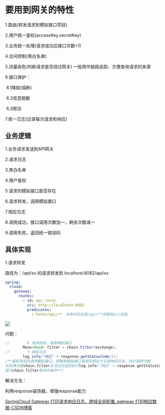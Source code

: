 # 要用到网关的特性

1.路由(转发请求到模拟接口项目)

2.用户统一鉴权(accessKey,secretKey)

3.业务统一处理(请求成功后接口次数+1)

4.访问控制(黑白名单)

5.流量染色(判断请求是否绕过网关) 一般用作链路追踪，方便查询请求的来源

6.接口保护：

​	6.1降级(熔断)

​	6.2信息脱敏

​	6.3限流

7.统一日志(记录每次请求和响应)



## 业务逻辑

1.业务请求发送到API网关

2.请求日志

3.黑白名单

4.用户鉴权

5.请求的模拟接口是否存在

6.请求转发，调用模拟接口

7.相应日志

8.调用成功，接口调用次数加一，剩余次数减一

9.调用失败，返回统一错误码



## 具体实现

1.请求转发

路径为：/api/xx 的请求转发到 localhost:8082/api/xx

```yaml
spring:
  cloud:
    gateway:
      routes:
        - id: api_route
          uri: http://localhost:8082
          predicates:
            - Path=/api/**  #命中后会把/api/**拼接到uri后面
```



![](D:\学习笔记\项目\pictures\Snipaste_2024-07-14_20-04-06.jpg)

问题：

```java
//        6.请求转发，调用模拟接口
        Mono<Void> filter = chain.filter(exchange);
//        7.响应日志
        log.info("响应" + response.getStatusCode());
/**鉴权完成后调用模拟接口，预期是模拟接口调用完成后才记录响应日志，统计调用次数
实际情况是chain.filter方法立刻返回执行log.info("响应" + response.getStatusCode());才去调用接口
因为chain.filter是异步操作**/
```

解决方法：

利用response装饰器，增强response能力

[SpringCloud Gateway 打印请求响应日志、跨域全局配置_gateway 打印相应数据-CSDN博客](https://blog.csdn.net/qq_19636353/article/details/126759522)